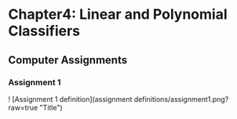 # Chapter4: Linear and Polynomial Classifiers
## Computer Assignments
### Assignment 1
! [Assignment 1 definition](assignment definitions/assignment1.png?raw=true "Title")
